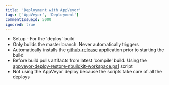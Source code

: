 ```yaml
---
title: 'Deployment with AppVeyor'
tags: ['AppVeyor', 'Deployment']
commentIssueId: 5000
ignored: true
---
```




* Setup - For the 'deploy' build
 * Only builds the master branch. Never automatically triggers
 * Automatically installs the [github-release]() application prior to starting the build
 * Before build pulls artifacts from latest 'compile' build. Using the [appveyor-deploy-restore-nbuildkit-workspace.ps1]() script
 * Not using the AppVeyor deploy because the scripts take care of all the deploys